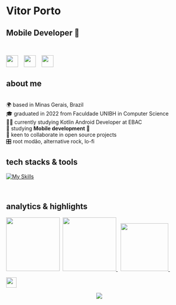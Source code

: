 # Vitor Porto

## Mobile Developer 📱
<br/>
<p align="left"> 
  <a href="https://www.linkedin.com/in/vitor-porto-8340bb173/" target="_blank" rel="noreferrer"><img src="https://raw.githubusercontent.com/danielcranney/readme-generator/main/public/icons/socials/linkedin.svg" width="32" height="32" /></a> &nbsp;&nbsp; 
  <a href="https://discord.com/channels/@me" target="_blank" rel="noreferrer"><img src="https://raw.githubusercontent.com/danielcranney/readme-generator/main/public/icons/socials/discord.svg" width="32" height="32" /></a> &nbsp;&nbsp; 
  <a href="https://twitter.com/M0rcegao" target="_blank" rel="noreferrer"><img src="https://raw.githubusercontent.com/danielcranney/readme-generator/main/public/icons/socials/twitter.svg" width="32" height="32" /></a>&nbsp;&nbsp; 
 

## about me

<br/>🌍 based in Minas Gerais, Brazil
<br/>🎓 graduated in 2022 from Faculdade UNIBH in Computer Science
<br/>👨‍🚀 currently studying Kotlin Android Developer at EBAC
<br/>🌱 studying **Mobile development** 📱
<br/>🤝 keen to collaborate in open source projects
<br/>🎛️ root modão, alternative rock, lo-fi
<br>

##  tech stacks & tools 

[![My Skills](https://skillicons.dev/icons?i=html,css,vscode,github,java,kotlin,androidstudio,nodejs,git,js,react,xd,discord&theme=light)](https://github.com/tandpfun/skill-icons)

  
<br>

## analytics & highlights


<a href="https://github.com/anuraghazra/github-readme-stats">
<img height="145em" src="https://github-readme-stats-bpires.vercel.app/api?username=vitorGPorto&hide_title=true&line_height=25&hide_rank=false&theme=dracula&show_icons=true&include_all_commits=true&hide_border=true"></a>&nbsp;

<a href="https://github.com/denvercoder1/github-readme-streak-stats">
<img height="145em" src="https://github-readme-streak-stats.herokuapp.com/?user=vitorGPorto&theme=dracula&hide_border=true">
</a>&nbsp;

<a href="https://github.com/anuraghazra/github-readme-stats">
<img height="129.6em" src="https://github-readme-stats-bpires.vercel.app/api/top-langs/?username=vitorGPorto&layout=compact&card_width=400&hide_title=true&theme=dracula&t&langs_count=5&hide_border=true">
</a>&nbsp;

<a href="https://metrics.lecoq.io/insights/vitorGPorto" target="_blank" rel="noreferrer"><img height="27.5em" src="https://user-images.githubusercontent.com/86871991/178090011-2be9a8c0-ad68-4e7d-8568-6256d8178a28.png"></img></a>

<p align="center">
<img align="center" src="https://komarev.com/ghpvc/?username=vitorGPorto&style=for-the-badge&label=Profile%20views&color=313b4a"></img>
</p>

